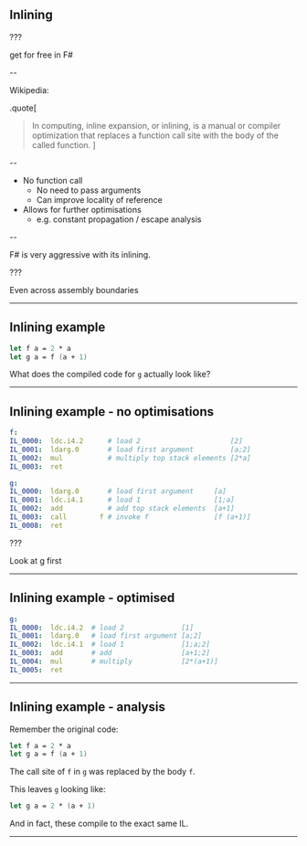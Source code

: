 
## Inlining

???

get for free in F#

--

Wikipedia:

.quote[
> In computing, inline expansion, or inlining, is a manual or compiler optimization that replaces a function call site with the body of the called function.
]

--

- No function call
  - No need to pass arguments
  - Can improve locality of reference
- Allows for further optimisations
  - e.g. constant propagation / escape analysis

--

F\# is very aggressive with its inlining.

???

Even across assembly boundaries

---

## Inlining example

```fsharp
let f a = 2 * a
let g a = f (a + 1)
```

What does the compiled code for `g` actually look like?

---

## Inlining example - no optimisations

```yaml
f:
IL_0000:  ldc.i4.2      # load 2                      [2]
IL_0001:  ldarg.0       # load first argument         [a;2]
IL_0002:  mul           # multiply top stack elements [2*a]
IL_0003:  ret

g:
IL_0000:  ldarg.0       # load first argument     [a]
IL_0001:  ldc.i4.1      # load 1                  [1;a]
IL_0002:  add           # add top stack elements  [a+1]
IL_0003:  call        f # invoke f                [f (a+1)]
IL_0008:  ret
```

???

Look at g first

---

## Inlining example - optimised

```yaml
g:
IL_0000:  ldc.i4.2  # load 2              [1]
IL_0001:  ldarg.0   # load first argument [a;2]
IL_0002:  ldc.i4.1  # load 1              [1;a;2]
IL_0003:  add       # add                 [a+1;2]
IL_0004:  mul       # multiply            [2*(a+1)]
IL_0005:  ret
```

---

## Inlining example - analysis

Remember the original code:

```fsharp
let f a = 2 * a
let g a = f (a + 1)
```

The call site of `f` in `g` was replaced by the body `f`.

This leaves `g` looking like:

```fsharp
let g a = 2 * (a + 1)
```

And in fact, these compile to the exact same IL.

---
